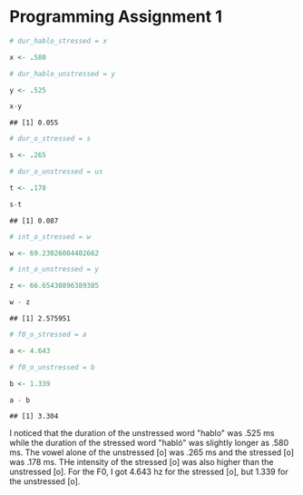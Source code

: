 
Programming Assignment 1
========================

``` r
# dur_hablo_stressed = x

x <- .580

# dur_hablo_unstressed = y

y <- .525

x-y
```

    ## [1] 0.055

``` r
# dur_o_stressed = s

s <- .265

# dur_o_unstressed = us

t <- .178

s-t
```

    ## [1] 0.087

``` r
# int_o_stressed = w

w <- 69.23026004402662

# int_o_unstressed = y

z <- 66.65430896389385

w - z
```

    ## [1] 2.575951

``` r
# f0_o_stressed = a 

a <- 4.643 

# f0_o_unstressed = b

b <- 1.339

a - b
```

    ## [1] 3.304

I noticed that the duration of the unstressed word "hablo" was .525 ms while the duration of the stressed word "habló" was slightly longer as .580 ms. The vowel alone of the unstressed \[o\] was .265 ms and the stressed \[o\] was .178 ms. THe intensity of the stressed \[o\] was also higher than the unstressed \[o\]. For the F0, I got 4.643 hz for the stressed \[o\], but 1.339 for the unstressed \[o\].
